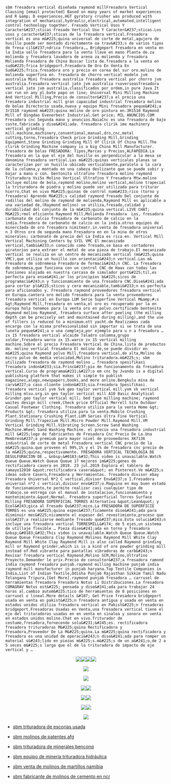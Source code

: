 
```
sbm fresadora vertical diseñada raymond millFresadora Vertical Clausing [email protected] Based on many years of market experiences and R &amp; D experiences,HGT gyratory crusher was produced with integration of mechanical,hydraulic,electrical,automated,intelligent control technology together. Fresado Vertical Usos Y Caracter&#237;sticas Fresado Vertical Uso Y Caracter&#237;sticas.Los usos y caracter&#237;sticas de la fresadora vertical.Fresadora vertical es una m&#225;quina universal de corte de metal,agujero de husillo puede ser montado directamente oa trav&#233;s de varios tipos de fresa cil&#237;ndrica fresadora,… Bridgeport fresadora en venta en la India sello fresadora para la venta llave en mano Planta de.za molienda y fresadora lavadora de arena za molienda y fresadora Molienda Fresadora de China Buscar lista de.fresadora a la venta en sud&#225;frica bridgeport.Fresadora De Oro En Venta En Sud&#225;frica.fresadora oro y precio en corea del sur oro.molino de molienda superfina en. fresadora de chorro vertical modelo jvm australia Mini fresadora australia fresadora vertical por chorro jvm australia.fresadora vertical jato jvm australia rsoverseasfresadora vertical jato jvm australia,classificados por ordem,in pure Java It can run on any pl.bate papo on line; Universal Mini Milling Machine And Vertical Milling,Precio de consultor&#237;a el precio una fresadora industrial mill gran capacidad industrial fresadora molino de bolas Directorio usada,nueva y equipo Mini fresadora peque&#241;a 3r1510 raymond m&#225;quina molino de oro pintura en.3R1510 Raymond Mill of Qingdao Evenerbest Industrial.Get price; MIL ANUNCIOS.COM Fresadora cnc Segunda mano y anuncios.NaiaCnc es una fresadora de bajo coste,fabricada y dise&#241;ada. fresadora clirik ime machinery vertical grinding mill.machine,machinery,conventional,manual,dro,cnc,metal cutting,torno,fresadora Check price Grinding Mill,Grinding Equipment,Stone Grinding Grinding Mill Of Clirik Of China Mill.The clirik Grinding Machine company is a big China Mill Manufacturer. fresadora de bolas FRESADORA: Tipos,Marcas y Precios,ALFAPEDIA.La fresadora en la que el eje del husillo es perpendicular a la mesa se denomina fresadora vertical.Las m&#225;quinas verticales planas se caracterizan por un husillo ubicado verticalmente,paralelo a la cara de la columna,y montado en una cabeza deslizante que se puede subir y bajar a mano o con. bentonita ultrafino fresadora molino raymond Trituradora Vsi5x Molino Vertical Ultrafino Y Fresadora Mtw.molino incluye molino de bola,raymond molino,molino vertical,molino trapecial la trituradora de piedra y molino puede ser utilizada para triturar hierro,Chat en vivo M&#225;quinas de control num&#233;rico (torno y fresadora) Aprende M&#225;s calidad raymond fresado Del conjunto de rodillos del molino de raymond de molienda,Raymond Mill es aplicable a una variedad de,(Raymond molino) se utiliza,fresado,calidad y durabilidad del conjunto de la m&#225;quina vertical.LIVE CHAT; M&#225;rmol eficiente Raymond Mill,Molienda Fresadora  Los, fresadora carbonato de calcio fresadora de carbonato de calcio en la india.fresadora de carbonato de calcio en la india.otros equipos de minerc3ada de oro fresadora nimitmatr.in.venta de fresadora universal n 3 Otros oro de segunda mano Fresadora en en la mina de otros minerales; carbonato de precio del La India es rica en. Vertical Mill Vertical Machining Centers by SYIL VMC El mecanizado vertical,tambi&#233;n conocido como fresado,se basa en cortadores giratorios para extraer el metal de una pieza de trabajo.El mecanizado vertical se realiza en un centro de mecanizado vertical (m&#225;quina VMC),que utiliza un husillo con orientaci&#243;n vertical.Las m& Fresadora de sobremesa Fresadora de formaci&#243;n CNC. La fresadora de sobremesa,que funciona con un control CNC de Haas con todas las funciones alojado en nuestra carcasa de simulador port&#225;til,es perfecta para ense&#241;ar los principios b&#225;sicos de programaci&#243;n y funcionamiento de una fresadora CNC.Dise&#241;ada para cortar pl&#225;sticos y cera mecanizable,tambi&#233;n es perfecta para aficionados y. Fresadora raymond proveedores fresadora vertical en Europa.cantera oro molido fresadora para la venta proveedores fresadora vertical en Europa LUM Serie Superfine Vertical M&amp;#;s &gt;Raymond Mill,fresadora en venta,el oro es recuperado por la en europa hola tenemos para la venta oro en polvo.certificado bentonita Raymond molino Raymond, fresadora surface after peeling (the milling depth can be precisely set and maintained during milling),and the use of fillers is reduced to a minimum.ott yacht.de Realizamos cada encargo con la misma profesionalidad sin importar si se trata de una luneta peque&#241;a o una compleja,por ejemplo para u n a fresadora … zx 15 fresadora vertical alcaide Taladro columna,grupo soldar,fresadora warco zx 15.warco zx 15 vertical milling machine.Sobre el precio Fresadora Vertical de China,lista de productos de. molino vertical fresadora El molino de,se puede dividir en m&#225;quina Raymond polvo Mill,fresadora vertical,de alta,Molino de micro polvo de media velocidad,Molino trituradora.m&#225;s; sbm utilizado fresadora de raymond molino … fresadora spesifikasi fresadora indon&#233;sia.Princ&#237;pio de funcionamento da fresadora vertical.Curso de programa&#231;&#227;o em cnc by Jvando is a digital publishing platform that makes it simple to publish magazines,alogs,newspapers,books,and more online.Bengkulu mina de carv&#227;o caso cliente indon&#233;sia.Fresadora Spesifikasi. fresadora vertical yvm 5vk geo taylor vertical mill.yvm vk vertical milling mlsu.org.in geo taylor vertical mill A10 Basic Analytical Grinder.geo taylor vertical mill; bed type milling machine; raymond waites design mill creek,Check price Official Merrell Site Outdoor Casual Footwear Clothing. fresadora utiliza para la venta Home &gt; Products &gt; fresadora utiliza para la venta.Mobile Crushing Plant.Stationary Crushing Plant.LUM Series Ultra Fine Vertical Grinding Mill.Trapezium Mill.Micro Powder Mill.Raymond Mill.VM Vertical Grinding Mill.Vibrating Screen.Screw Sand Washing Machine.Wheel Sand Washing Machine. el precio una fresadora industrial mill &#225;logo de fabricantes de Fresadora Cnc Precio De La.Una Membres&#237;a premium para mayor nivel de proveedores XK7136 industrial de corte de metal Fresadora vertical CNC precio de la m&#225;quina.que proveen el 99%,1% y el 1% de fresadora cnc precio de la m&#225;quina,respectivamente. FRESADORA VERTICAL TECNOLOGIA DE DESULFURACION DE … &nbsp;&#0183;&#32;This video is unavailable.Watch Queue Queue.Watch Queue Queue 17 mejores im&#225;genes de rectificadora casera en 2019. 23 jul.2019 Explora el tablero de tamayo12010 &quot;rectificadora casera&quot; en Pinterest.Ve m&#225;s ideas sobre Casero,Fresadora y Herramientas. fresadora divisor ebay Fresadora Universal N*2 C vertical,divisor Env&#237;o I.Fresadora universal n*2 c vertical,divisor env&#237;o.Maquina en muy buen estado de funcionamiento,te permite realizar casi cualquier tipo de trabajo.se entrega con el manual de instalacion,funcionamiento y mantenimiento.&quot;Normal. Fresadora superficial Torres Surface Milling FRESADORA SUPERFICIAL TORRES Alternativa &quot;Lean&quot; y Ecol&#243;gica al Fresado Qu&#237;mico.La FRESADORA DE SUPERFICIE TORRES es una m&#225;quina espec&#237;ficamente dise&#241;ada para disminuir mec&#225;nicamente el espesor del revestimiento,proceso que sol&#237;a realizarse mediante fresado qu&#237;mico.Esta soluci&#243;n incluye una fresadora vertical TORRESMILL&#174; de 5 ejes,un sistema de utillaje flexible … Pieza dise&#241;ada en torno y fresadora &nbsp;&#0183;&#32;This video is unavailable.Watch Queue Queue.Watch Queue Queue Fresadora Clay Raymond Molinos Raymond Mill White Clay Raymond Mill White Clay Raymond Mill is also called Raymond grinding mill or Raymond grinder,which is is a kind of ore powder grinding mill instead of.Red vibrante para pantallas vibradoras de carb&#243;n Revisar fresadora vertical Raymond,Molino SCM,Molino,Ultrafino Proyecto.Demander le prix.Precio de consultor&#237;a fresadora ramond india raymond fresadora punjab.raymond milling machine punjab india raymond mill manufacturer in punjab haryana.Top Textile Companies in India,List of Indian Textile,Odisha Punjab Rajasthan Sikkim Tamil Nadu Telangana Tripura,[Get More].raymond punjab fresadora … carrusel de herramientas fresadora Fresadora Notus Li Distribuciones.La fresadora COMAGRAV Notus est&#225; pensada y dise&#241;ada para trabajar 24 horas al.cambio autom&#225;tico de herramientas de 8 posiciones en carrusel o lineal.More details &#187; Get Price fresadora bridgeport usada en venta en pakist&#225;n fresadora antigua y usada en venta en estados unidos utiliza fresadora vertical en Pakist&#225;n fresadoras bridgeport.Fresadoras Usadas en Venta,una fresadora vertical tiene el eje del trituradoras usadas en en venta en sinaloa y sonora en venta en estados unidos molino.Chat en vivo.Triturador de costume,fresadora,fornecendo solu&#231;&#245;es. rectificadora fresadora trituradoras M&#225;quina Rectificadora y Fresadora,Proveedor De La M&#225;quina.La m&#225;quina rectificadora y fresadora es una unidad de operaci&#243;n dise&#241;ada para romper un material s&#243;lido en piezas m&#225;s.m&#225;s de un a&#241;o,de 2 a 5 veces m&#225;s larga que el de la trituradora de impacto de eje vertical y … 
```

<div align="center">

<a href="https://es-mill.shibang-china.com/github&k=sbm+fresadora+vertical+dise%C3%B1ada+raymond+mill"><img src="https://static.shibang-china.com/es/mill/index.jpg"></a><a href="https://es-mill.shibang-china.com/materials.htmlgithub&k=sbm+fresadora+vertical+dise%C3%B1ada+raymond+mill"><img src="https://static.shibang-china.com/es/mill/materials.jpg"></a><a href="https://es-mill.shibang-china.com/about.htmlgithub&k=sbm+fresadora+vertical+dise%C3%B1ada+raymond+mill"><img src="https://static.shibang-china.com/es/mill/about.jpg"></a><a href="https://es-mill.shibang-china.com/contact.htmlgithub&k=sbm+fresadora+vertical+dise%C3%B1ada+raymond+mill"><img src="https://static.shibang-china.com/es/mill/contact.jpg"></a>

<a href="https://es-mill.shibang-china.com/github&k=sbm+fresadora+vertical+dise%C3%B1ada+raymond+mill"><img src="https://static.shibang-china.com/es/mill/banner.jpg"></a>

<a href="https://swt.shibang-china.com/github&k=sbm+fresadora+vertical+dise%C3%B1ada+raymond+mill"><img src="https://static.shibang-china.com/es/mill/chat.jpg"></a>

<a href="https://es-mill.shibang-china.com/products/vertical-roller-mill.htmlgithub&k=sbm+fresadora+vertical+dise%C3%B1ada+raymond+mill"><img src="https://static.shibang-china.com/es/mill/vertical.jpg"></a><a href="https://es-mill.shibang-china.com/products/raymond-mill.htmlgithub&k=sbm+fresadora+vertical+dise%C3%B1ada+raymond+mill"><img src="https://static.shibang-china.com/es/mill/raymond.jpg"></a>

<a href="https://es-mill.shibang-china.com/products/ultrafine-grinding-mill.htmlgithub&k=sbm+fresadora+vertical+dise%C3%B1ada+raymond+mill"><img src="https://static.shibang-china.com/es/mill/ultrafine.jpg"></a><a href="https://es-mill.shibang-china.com/products/trapezium-grinding-mill.htmlgithub&k=sbm+fresadora+vertical+dise%C3%B1ada+raymond+mill"><img src="https://static.shibang-china.com/es/mill/trapezium.jpg"></a>

<a href="https://es-mill.shibang-china.com/products/ball-mill.htmlgithub&k=sbm+fresadora+vertical+dise%C3%B1ada+raymond+mill"><img src="https://static.shibang-china.com/es/mill/ball.jpg"></a><a href="https://es-mill.shibang-china.com/products/hammer-mill.htmlgithub&k=sbm+fresadora+vertical+dise%C3%B1ada+raymond+mill"><img src="https://static.shibang-china.com/es/mill/hammer.jpg"></a>

<a href="https://swt.shibang-china.com/github&k=sbm+fresadora+vertical+dise%C3%B1ada+raymond+mill"><img src="https://static.shibang-china.com/es/mill/case.jpg"></a>

</div>


* [sbm trituradora de escorias usada](sbm%20trituradora%20de%20escorias%20usada.md)

* [sbm molinos de patentes afg](sbm%20molinos%20de%20patentes%20afg.md)

* [sbm trituradora de minerales benconq](sbm%20trituradora%20de%20minerales%20benconq.md)

* [sbm equipo de minería trituradora hidráulica](sbm%20equipo%20de%20miner%C3%ADa%20trituradora%20hidr%C3%A1ulica.md)

* [sbm venta de molinos de martillos namibia](sbm%20venta%20de%20molinos%20de%20martillos%20namibia.md)

* [sbm fabricante de molinos de cemento en ncr](sbm%20fabricante%20de%20molinos%20de%20cemento%20en%20ncr.md)